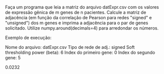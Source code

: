 Faça um programa que leia a matriz do arquivo datExpr.csv com os valores de expressão gênica de m genes de n pacientes.
Calcule a matriz de adjacência (em função da correlação de Pearson para redes "signed" e "unsigned") dos m genes e imprima a adjacência para o par de genes solicitado. Utilize numpy.around(decimals=4) para arredondar os números.

Exemplo de execução:

Nome do arquivo: datExpr.csv
Tipo de rede de adj.: signed
Soft thresholding power (beta): 6
Index do primeiro gene: 0
Index do segundo gene: 5


0.0232
